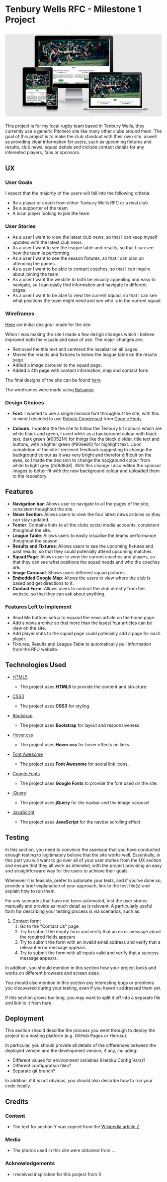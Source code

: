 # Tenbury Wells RFC - Milestone 1 Project

![Site Preview](assets/images/TenburyRFC-preview.png)
---

This project is for my local rugby team based in Tenbury Wells, they currently use a generic Pitchero site like many other clubs around them. The goal of this project is to make the club standout with their own site, aswell as providing clear information for users, such as upcoming fixtures and results, club news, squad detials and include contact detials for any interested players, fans or sponsors.

## UX

### User Goals

I expect that the majority of the users will fall into the following criteria:

- Be a player or coach from either Tenbury Wells RFC or a rival club
- Be a supporter of the team
- A local player looking to join the team

### User Stories

- As a user I want to view the latest club news, so that I can keep myself updated with the latest club news.
- As a user I want to see the league table and results, so that I can see how the team is performing.
- As a user I want to see the season fixtures, so that I can plan on attending the games.
- As a user I want to be able to contact coaches, so that I can inquire about joining the team.
- As a user I want the wesbite to both be visually appealing and easy to navigate, so I can easily find information and navigate to different pages.
- As a user I want to be able to view the current squad, so that I can see what positions the team might need and see who is in the current squad.

### Wireframes

[Here](https://github.com/filleben/TenburyWellsRFC/tree/master/assets/wireframes/initial-designs) are initial designs I made for the site.

When I was making the site I made a few design changes which I believe improved both the visuals and ease of use. The major changes are:

- Removed the title text and centered the navabar on all pages.
- Moved the results and fixtures to below the league table on the results page.
- Added a image carousel to the squad page.
- Added a 4th page with contact information, map and contact form.

The final designs of the site can be found [here](https://github.com/filleben/TenburyWellsRFC/tree/master/assets/wireframes/final-designs)

The wireframes were made using [Balsamiq](https://balsamiq.cloud)

### Design Choices

- **Font**: I wanted to use a single minimal font throughout the site, with this in mind I decided to use [Roboto Condensed](https://fonts.google.com/specimen/Roboto+Condensed?query=robot) from [Google Fonts](https://fonts.google.com/).

- **Colours**: I wanted the the site to follow the Tenbury kit colours which are white black and green, I used white as a background colour with black text, dark green (#005214) for things like the block divider, title text and buttons, with a lighter green (#90ee90) for highlight text. Upon completion of the site I recieved feedback suggesting to change the background colour as it was very bright and therefor difficult on the eyes, so I made the decision to change the bacjground colour from white to light grey (#d8d8d8). With this change I also edited the sponsor images to better fit with the new background colour and uploaded them to the repository.

## Features

- **Navigation bar**: Allows user to navigate to all the pages of the site, consistent thoughout the site.
- **News Section**: Allows users to view the four latest news articles so they can stay updated.
- **Footer**: Contains links to all the clubs social media accounts, consistent thoughout the site.
- **League Table**: Allows users to easily visualise the teams performance thoughout the season.
- **Results and Fixtures**: Allows users to see the upcoming fixtures and past results, so that they could potenially attend upcoming matches.
- **Squad Page**: Allows user to view the current coaches and players, so that they can see what positions the squad needs and who the coaches are.
- **Image Carousel**: Shows users different squad pictures.
- **Embedded Google Map**: Allows the users to view where the club is based and get directions to it.
- **Contact Form**: Allows users to contact the club directly from the website, so that they can ask about anything.

### Features Left to Implement

- Read Me buttons setup to expand the news article on the home page.
- Add a news archive so that more than the lasest four articles can be view on the site.
- Add player stats to the squad page could potenially add a page for each player.
- Fixtures, Results and League Table to automatically pull information from the RFU website.

## Technologies Used

- [HTML5](https://en.wikipedia.org/wiki/HTML5)
  - The project uses **HTML5** to provide the content and structure.

- [CSS3](https://en.wikipedia.org/wiki/Cascading_Style_Sheets)
  - The project uses **CSS3** for styling.

- [Bootstrap](https://getbootstrap.com/)
  - The project uses **Bootstrap** for layout and responsiveness.

- [Hover.css](https://ianlunn.github.io/Hover/)
  - The project uses **Hover.css** for hover effects on links.

- [Font Awesome](https://fontawesome.com)
  - The project uses **Font Awesome** for social link icons.

- [Google Fonts](https://fonts.google.com/)
  - The project uses **Google Fonts** to provide the font used on the site.

- [jQuery](https://jquery.com)
  - The project uses **jQuery** for the navbar and the image carousel.

- [JavaScript](https://jquery.com)
  - The project uses **JavaScript** for the navbar scrolling effect.

## Testing

In this section, you need to convince the assessor that you have conducted enough testing to legitimately believe that the site works well. Essentially, in this part you will want to go over all of your user stories from the UX section and ensure that they all work as intended, with the project providing an easy and straightforward way for the users to achieve their goals.

Whenever it is feasible, prefer to automate your tests, and if you've done so, provide a brief explanation of your approach, link to the test file(s) and explain how to run them.

For any scenarios that have not been automated, test the user stories manually and provide as much detail as is relevant. A particularly useful form for describing your testing process is via scenarios, such as:

1. Contact form:
   1. Go to the "Contact Us" page
   2. Try to submit the empty form and verify that an error message about the required fields appears
   3. Try to submit the form with an invalid email address and verify that a relevant error message appears
   4. Try to submit the form with all inputs valid and verify that a success message appears.

In addition, you should mention in this section how your project looks and works on different browsers and screen sizes.

You should also mention in this section any interesting bugs or problems you discovered during your testing, even if you haven't addressed them yet.

If this section grows too long, you may want to split it off into a separate file and link to it from here.

## Deployment

This section should describe the process you went through to deploy the project to a hosting platform (e.g. GitHub Pages or Heroku).

In particular, you should provide all details of the differences between the deployed version and the development version, if any, including:

- Different values for environment variables (Heroku Config Vars)?
- Different configuration files?
- Separate git branch?

In addition, if it is not obvious, you should also describe how to run your code locally.

## Credits

### Content

- The text for section Y was copied from the [Wikipedia article Z](https://en.wikipedia.org/wiki/Z)

### Media

- The photos used in this site were obtained from ...

### Acknowledgements

- I received inspiration for this project from X
